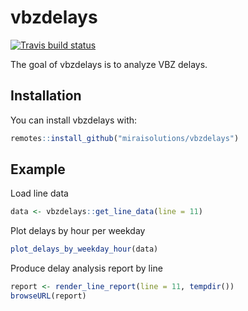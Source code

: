 
# vbzdelays

<!-- badges: start -->
[![Travis build status](https://travis-ci.org/miraisolutions/vbzdelays.svg?branch=master)](https://travis-ci.org/miraisolutions/vbzdelays)
<!-- badges: end -->

The goal of vbzdelays is to analyze VBZ delays.

## Installation

You can install vbzdelays with:

``` r
remotes::install_github("miraisolutions/vbzdelays")
```

## Example

Load line data

``` r
data <- vbzdelays::get_line_data(line = 11)
```

Plot delays by hour per weekday

```r
plot_delays_by_weekday_hour(data)
```

Produce delay analysis report by line

```r
report <- render_line_report(line = 11, tempdir())
browseURL(report)
```

